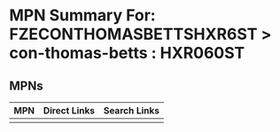 



# MPN Summary For: FZECONTHOMASBETTSHXR6ST > con-thomas-betts : HXR060ST

## MPNs
  

|MPN|Direct Links|Search Links|
| :--- | :--- | :--- |
||||
